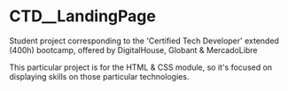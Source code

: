 # CTD__LandingPage
Student project corresponding to the 'Certified Tech Developer' extended (400h) bootcamp, offered by DigitalHouse, Globant &amp; MercadoLibre

This particular project is for the HTML & CSS module, so it's focused on displaying skills on those particular technologies.
